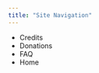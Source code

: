 ```yaml
---
title: "Site Navigation"
---
```


+ <router-link to="/credits">Credits</router-link>
+ <router-link to="/donations">Donations</router-link>
+ <router-link to="/faq">FAQ</router-link>
+ <router-link to="/">Home</router-link>